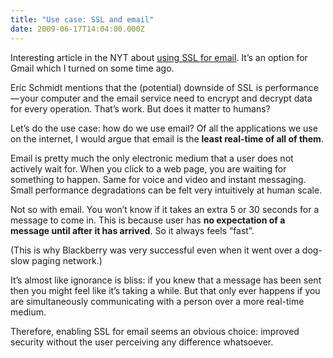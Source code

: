 ```yaml
---
title: "Use case: SSL and email"
date: 2009-06-17T14:04:00.000Z
---
```


Interesting article in the NYT about [using SSL for email](http://bits.blogs.nytimes.com/2009/06/16/gmail-to-get-more-protection-from-snoops/). It’s an option for Gmail which I turned on some time ago.

Eric Schmidt mentions that the (potential) downside of SSL is performance — your computer and the email service need to encrypt and decrypt data for every operation. That’s work. But does it matter to humans?

Let’s do the use case: how do we use email? Of all the applications we use on the internet, I would argue that email is the **least real-time of all of them**.

Email is pretty much the only electronic medium that a user does not actively wait for. When you click to a web page, you are waiting for something to happen. Same for voice and video and instant messaging. Small performance degradations can be felt very intuitively at human scale.

Not so with email. You won’t know if it takes an extra 5 or 30 seconds for a message to come in. This is because user has **no expectation of a message until after it has arrived**. So it always feels “fast”.

(This is why Blackberry was very successful even when it went over a dog-slow paging network.)

It’s almost like ignorance is bliss: if you knew that a message has been sent then you might feel like it’s taking a while. But that only ever happens if you are simultaneously communicating with a person over a more real-time medium.

Therefore, enabling SSL for email seems an obvious choice: improved security without the user perceiving any difference whatsoever.
